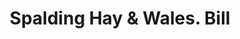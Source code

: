 ---
doi: 10.7916/D8JW9S37
date_other: '1860'
date_other_textual: 1860-1869
form: printed ephemera
genre:
- Invoices
name:
- Spalding Hay & Wales
object_in_context_url: https://biggert.cul.columbia.edu/items/view/ave_biggert_01797
subject_hierarchical_geographic:
- Boston, Massachusetts, United States
subject_name:
- Spalding Hay & Wales
title: Spalding Hay & Wales. Bill
sort_title: Spalding Hay & Wales. Bill
call_number: ave_biggert_01797
coordinates:
- 42.35805555555556,-71.06361111111111
pid: ave_biggert_01797
identifiers: ave_biggert_01797
thumbnail: https://derivativo-3.library.columbia.edu/iiif/2/ldpd:490830/full/!256,256/0/native.jpg
permalink: "/biggert/ave_biggert_01797/"
layout: iiif-image-page
---